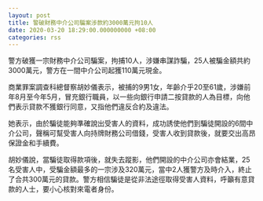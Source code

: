 ```yaml
---
layout: post
title: 警破財務中介公司騙案涉款約3000萬元拘10人
date: 2020-03-20 18:29:00.000000000 +08:00
categories: rss
---
```


警方破獲一宗財務中介公司騙案，拘捕10人，涉嫌串謀詐騙，25人被騙金額共約3000萬元，警方在一間中介公司起獲110萬元現金。

商業罪案調查科總督察胡妙儀表示，被捕的9男1女，年齡介乎20至61歲，涉嫌前年8月至今年5月，冒充銀行職員，以一些向銀行申請二按貸款的人為目標，向他們表示貸款不獲銀行同意，又指他們違反合約及違法。

她表示，由於騙徒能夠準確說出受害人的資料，成功誘使他們到騙徒開設的6間中介公司，聲稱可幫受害人向持牌財務公司借錢，受害人收到貸款後，就要交出高昂保證金和手續費。

胡妙儀說，當騙徒取得款項後，就失去蹤影，他們開設的中介公司亦會結業，25名受害人中，受騙金額最多的一宗涉及320萬元，當中2人獲警方及時介入，終止了合共300萬元的貸款。警方相信騙徒是從非法途徑取得受害人資料，呼籲有意貸款的人士，要小心核對來電者身份。
